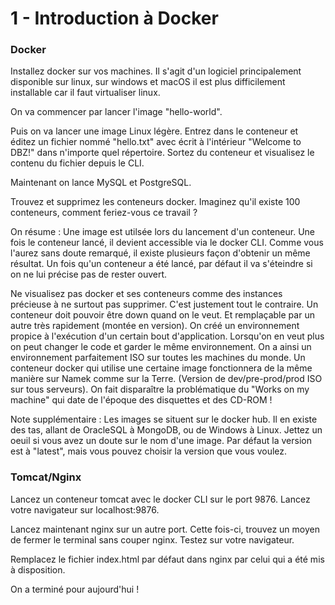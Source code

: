 # 1 - Introduction à Docker

### Docker

Installez docker sur vos machines.
Il s'agit d'un logiciel principalement disponible sur linux, sur windows et macOS il est plus difficilement installable car il faut virtualiser linux.

On va commencer par lancer l'image "hello-world".

Puis on va lancer une image Linux légère. Entrez dans le conteneur et éditez un fichier nommé "hello.txt" avec écrit à l'intérieur "Welcome to DBZ!" dans n'importe quel répertoire. Sortez du conteneur et visualisez le contenu du fichier depuis le CLI.

Maintenant on lance MySQL et PostgreSQL.

Trouvez et supprimez les conteneurs docker. Imaginez qu'il existe 100 conteneurs, comment feriez-vous ce travail ?

On résume :
Une image est utilsée lors du lancement d'un conteneur. Une fois le conteneur lancé, il devient accessible via le docker CLI. Comme vous l'aurez sans doute remarqué, il existe plusieurs façon d'obtenir un même résultat. Un fois qu'un conteneur a été lancé, par défaut il va s'éteindre si on ne lui précise pas de rester ouvert.

Ne visualisez pas docker et ses conteneurs comme des instances précieuse à ne surtout pas supprimer. C'est justement tout le contraire. Un conteneur doit pouvoir être down quand on le veut. Et remplaçable par un autre très rapidement (montée en version). On créé un environnement propice à l'exécution d'un certain bout d'application. Lorsqu'on en veut plus on peut changer le code et garder le même environnement. On a ainsi un environnement parfaitement ISO sur toutes les machines du monde. Un conteneur docker qui utilise une certaine image fonctionnera de la même manière sur Namek comme sur la Terre. (Version de dev/pre-prod/prod ISO sur tous serveurs). On fait disparaître la problématique du "Works on my machine" qui date de l'époque des disquettes et des CD-ROM !

Note supplémentaire :
Les images se situent sur le docker hub. Il en existe des tas, allant de OracleSQL à MongoDB, ou de Windows à Linux. Jettez un oeuil si vous avez un doute sur le nom d'une image.
Par défaut la version est à "latest", mais vous pouvez choisir la version que vous voulez.

### Tomcat/Nginx

Lancez un conteneur tomcat avec le docker CLI sur le port 9876. Lancez votre navigateur sur localhost:9876.

Lancez maintenant nginx sur un autre port. Cette fois-ci, trouvez un moyen de fermer le terminal sans couper nginx. Testez sur votre navigateur.

Remplacez le fichier index.html par défaut dans nginx par celui qui a été mis à disposition.



On a terminé pour aujourd'hui !
